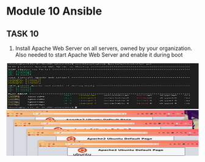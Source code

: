 # Module 10 Ansible

## TASK 10

1. Install Apache Web Server on all servers, owned by your organization. 
Also needed to start Apache Web Server and enable it during boot

<img src="screenshots/Screenshot_22.jpg" height="120px" width="1000px" >


<img src="screenshots/Screenshot_23.jpg" height="120px" width="1000px" >
